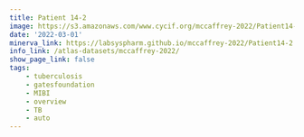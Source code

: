 ```yaml
---
title: Patient 14-2
image: https://s3.amazonaws.com/www.cycif.org/mccaffrey-2022/Patient14-2/thumbnail--default.jpg
date: '2022-03-01'
minerva_link: https://labsyspharm.github.io/mccaffrey-2022/Patient14-2
info_link: /atlas-datasets/mccaffrey-2022/
show_page_link: false
tags:
    - tuberculosis
    - gatesfoundation
    - MIBI
    - overview
    - TB
    - auto
---
```

